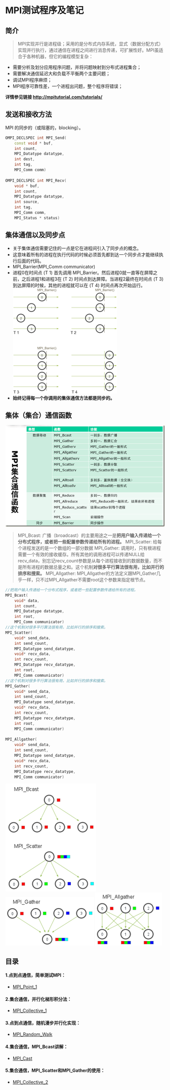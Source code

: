 # MPI测试程序及笔记
## 简介
> MPI实现并行是进程级；采用的是分布式内存系统，显式（数据分配方式）实现并行执行，通过通信在进程之间进行消息传递，可扩展性好。MPI虽适合于各种机器，但它的编程模型复杂：

* 需要分析及划分应用程序问题，并将问题映射到分布式进程集合；
* 需要解决通信延迟大和负载不平衡两个主要问题；
* 调试MPI程序麻烦；
* MPI程序可靠性差，一个进程出问题，整个程序将错误；

**详情参见链接 http://mpitutorial.com/tutorials/**

## 发送和接收方法
MPI 的同步的（或阻塞的，blocking）。
```cpp
OMPI_DECLSPEC int MPI_Send(
    const void * buf, 
    int count, 
    MPI_Datatype datatype, 
    int dest, 
    int tag, 
    MPI_Comm comm)

OMPI_DECLSPEC int MPI_Recv(
    void * buf, 
    int count, 
    MPI_Datatype datatype, 
    int source, 
    int tag, 
    MPI_Comm comm, 
    MPI_Status * status)
```

## 集体通信以及同步点
* 关于集体通信需要记住的一点是它在进程间引入了同步点的概念。
* 这意味着所有的进程在执行代码的时候必须首先都到达一个同步点才能继续执行后面的代码。
* MPI_Barrier(MPI_Comm communicator)
* 进程0在时间点 (T 1) 首先调用 MPI_Barrier。然后进程0就一直等在屏障之前，之后进程1和进程3在 (T 2) 时间点到达屏障。当进程2最终在时间点 (T 3) 到达屏障的时候，其他的进程就可以在 (T 4) 时间点再次开始运行。
![avatar](barrier.png)
* **始终记得每一个你调用的集体通信方法都是同步的。**

## 集体（集合）通信函数
![avatar](1.png)
> MPI_Bcast:
> 广播（broadcast）的主要用途之一是**把用户输入传递给一个分布式程序，或者把一些配置参数传递给所有的进程。**
> MPI_Scatter:
> 给每个进程发送的是一个数组的一部分数据
> MPI_Gather:
> 调用时，只有根进程需要一个有效的接收缓存。所有其他的调用进程可以传递NULL给recv_data，别忘记recv_count参数是从每个进程接收到的数据数量，而不是所有进程的数据总量之和。这个机制**对很多平行算法很有用，比如并行的排序和搜索。**
> MPI_Allgather:
> MPI_Allgather的方法定义跟MPI_Gather几乎一样，只不过MPI_Allgather不需要root这个参数来指定根节点。
```cpp
//把用户输入传递给一个分布式程序，或者把一些配置参数传递给所有的进程。
MPI_Bcast(
    void* data,
    int count,
    MPI_Datatype datatype,
    int root,
    MPI_Comm communicator)
//这个机制对很多平行算法很有用，比如并行的排序和搜索。
MPI_Scatter(
    void* send_data,
    int send_count,
    MPI_Datatype send_datatype,
    void* recv_data,
    int recv_count,
    MPI_Datatype recv_datatype,
    int root,
    MPI_Comm communicator)
//这个机制对很多平行算法很有用，比如并行的排序和搜索。
MPI_Gather(
    void* send_data,
    int send_count,
    MPI_Datatype send_datatype,
    void* recv_data,
    int recv_count,
    MPI_Datatype recv_datatype,
    int root,
    MPI_Comm communicator)

MPI_Allgather(
    void* send_data,
    int send_count,
    MPI_Datatype send_datatype,
    void* recv_data,
    int recv_count,
    MPI_Datatype recv_datatype,
    MPI_Comm communicator)

```
![avatar](2.png)
![avatar](gather.png)
![avatar](allgather.png)


## 目录
#### 1.点到点通信，简单测试MPI：
* [MPI_Point_1](/MPI_Point_1/index.md)
#### 2.集合通信，并行化梯形积分法：
* [MPI_Collective_1](/MPI_Collective_1/index.md)
#### 3.点到点通信，随机漫步并行化实现：
* [MPI_Random_Walk](/MPI_Random_Walk/index.md)
#### 4.集合通信，MPI_Bcast讲解：
* [MPI_Cast](/MPI_Cast/index.md)
#### 5.集合通信，MPI_Scatter和MPI_Gather的使用：
* [MPI_Collective_2](/MPI_Collective_2/index.md)
